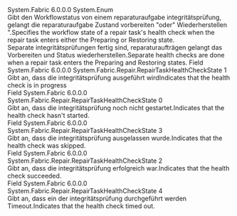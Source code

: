 <Type Name="RepairTaskHealthCheckState" FullName="System.Fabric.Repair.RepairTaskHealthCheckState">
  <TypeSignature Language="C#" Value="public enum RepairTaskHealthCheckState" />
  <TypeSignature Language="ILAsm" Value=".class public auto ansi sealed RepairTaskHealthCheckState extends System.Enum" />
  <TypeSignature Language="DocId" Value="T:System.Fabric.Repair.RepairTaskHealthCheckState" />
  <TypeSignature Language="VB.NET" Value="Public Enum RepairTaskHealthCheckState" />
  <TypeSignature Language="F#" Value="type RepairTaskHealthCheckState = " />
  <AssemblyInfo>
    <AssemblyName>System.Fabric</AssemblyName>
    <AssemblyVersion>6.0.0.0</AssemblyVersion>
  </AssemblyInfo>
  <Base>
    <BaseTypeName>System.Enum</BaseTypeName>
  </Base>
  <Docs>
    <summary>
      <para><span data-ttu-id="2fb13-101">Gibt den Workflowstatus von einem reparaturaufgabe integritätsprüfung, gelangt die reparaturaufgabe Zustand vorbereiten "oder" Wiederherstellen ".</span><span class="sxs-lookup"><span data-stu-id="2fb13-101">Specifies the workflow state of a repair task's health check when the repair task enters either the Preparing or Restoring state.</span></span></para>
    </summary>
    <remarks><span data-ttu-id="2fb13-102">Separate integritätsprüfungen fertig sind, reparaturaufträgen gelangt das Vorbereiten und Status wiederherstellen.</span><span class="sxs-lookup"><span data-stu-id="2fb13-102">Separate health checks are done when a repair task enters the Preparing and Restoring states.</span></span></remarks>
  </Docs>
  <Members>
    <Member MemberName="InProgress">
      <MemberSignature Language="C#" Value="InProgress" />
      <MemberSignature Language="ILAsm" Value=".field public static literal valuetype System.Fabric.Repair.RepairTaskHealthCheckState InProgress = int32(1)" />
      <MemberSignature Language="DocId" Value="F:System.Fabric.Repair.RepairTaskHealthCheckState.InProgress" />
      <MemberSignature Language="VB.NET" Value="InProgress" />
      <MemberSignature Language="F#" Value="InProgress = 1" Usage="System.Fabric.Repair.RepairTaskHealthCheckState.InProgress" />
      <MemberType>Field</MemberType>
      <AssemblyInfo>
        <AssemblyName>System.Fabric</AssemblyName>
        <AssemblyVersion>6.0.0.0</AssemblyVersion>
      </AssemblyInfo>
      <ReturnValue>
        <ReturnType>System.Fabric.Repair.RepairTaskHealthCheckState</ReturnType>
      </ReturnValue>
      <MemberValue>1</MemberValue>
      <Docs>
        <summary>
            <span data-ttu-id="2fb13-103">Gibt an, dass die integritätsprüfung ausgeführt wird</span><span class="sxs-lookup"><span data-stu-id="2fb13-103">Indicates that the health check is in progress</span></span>
            </summary>
      </Docs>
    </Member>
    <Member MemberName="NotStarted">
      <MemberSignature Language="C#" Value="NotStarted" />
      <MemberSignature Language="ILAsm" Value=".field public static literal valuetype System.Fabric.Repair.RepairTaskHealthCheckState NotStarted = int32(0)" />
      <MemberSignature Language="DocId" Value="F:System.Fabric.Repair.RepairTaskHealthCheckState.NotStarted" />
      <MemberSignature Language="VB.NET" Value="NotStarted" />
      <MemberSignature Language="F#" Value="NotStarted = 0" Usage="System.Fabric.Repair.RepairTaskHealthCheckState.NotStarted" />
      <MemberType>Field</MemberType>
      <AssemblyInfo>
        <AssemblyName>System.Fabric</AssemblyName>
        <AssemblyVersion>6.0.0.0</AssemblyVersion>
      </AssemblyInfo>
      <ReturnValue>
        <ReturnType>System.Fabric.Repair.RepairTaskHealthCheckState</ReturnType>
      </ReturnValue>
      <MemberValue>0</MemberValue>
      <Docs>
        <summary>
            <span data-ttu-id="2fb13-104">Gibt an, dass die integritätsprüfung noch nicht gestartet.</span><span class="sxs-lookup"><span data-stu-id="2fb13-104">Indicates that the health check hasn't started.</span></span>
            </summary>
      </Docs>
    </Member>
    <Member MemberName="Skipped">
      <MemberSignature Language="C#" Value="Skipped" />
      <MemberSignature Language="ILAsm" Value=".field public static literal valuetype System.Fabric.Repair.RepairTaskHealthCheckState Skipped = int32(3)" />
      <MemberSignature Language="DocId" Value="F:System.Fabric.Repair.RepairTaskHealthCheckState.Skipped" />
      <MemberSignature Language="VB.NET" Value="Skipped" />
      <MemberSignature Language="F#" Value="Skipped = 3" Usage="System.Fabric.Repair.RepairTaskHealthCheckState.Skipped" />
      <MemberType>Field</MemberType>
      <AssemblyInfo>
        <AssemblyName>System.Fabric</AssemblyName>
        <AssemblyVersion>6.0.0.0</AssemblyVersion>
      </AssemblyInfo>
      <ReturnValue>
        <ReturnType>System.Fabric.Repair.RepairTaskHealthCheckState</ReturnType>
      </ReturnValue>
      <MemberValue>3</MemberValue>
      <Docs>
        <summary>
            <span data-ttu-id="2fb13-105">Gibt an, dass die integritätsprüfung ausgelassen wurde.</span><span class="sxs-lookup"><span data-stu-id="2fb13-105">Indicates that the health check was skipped.</span></span>
            </summary>
      </Docs>
    </Member>
    <Member MemberName="Succeeded">
      <MemberSignature Language="C#" Value="Succeeded" />
      <MemberSignature Language="ILAsm" Value=".field public static literal valuetype System.Fabric.Repair.RepairTaskHealthCheckState Succeeded = int32(2)" />
      <MemberSignature Language="DocId" Value="F:System.Fabric.Repair.RepairTaskHealthCheckState.Succeeded" />
      <MemberSignature Language="VB.NET" Value="Succeeded" />
      <MemberSignature Language="F#" Value="Succeeded = 2" Usage="System.Fabric.Repair.RepairTaskHealthCheckState.Succeeded" />
      <MemberType>Field</MemberType>
      <AssemblyInfo>
        <AssemblyName>System.Fabric</AssemblyName>
        <AssemblyVersion>6.0.0.0</AssemblyVersion>
      </AssemblyInfo>
      <ReturnValue>
        <ReturnType>System.Fabric.Repair.RepairTaskHealthCheckState</ReturnType>
      </ReturnValue>
      <MemberValue>2</MemberValue>
      <Docs>
        <summary>
            <span data-ttu-id="2fb13-106">Gibt an, dass die integritätsprüfung erfolgreich war.</span><span class="sxs-lookup"><span data-stu-id="2fb13-106">Indicates that the health check succeeded.</span></span>
            </summary>
      </Docs>
    </Member>
    <Member MemberName="TimedOut">
      <MemberSignature Language="C#" Value="TimedOut" />
      <MemberSignature Language="ILAsm" Value=".field public static literal valuetype System.Fabric.Repair.RepairTaskHealthCheckState TimedOut = int32(4)" />
      <MemberSignature Language="DocId" Value="F:System.Fabric.Repair.RepairTaskHealthCheckState.TimedOut" />
      <MemberSignature Language="VB.NET" Value="TimedOut" />
      <MemberSignature Language="F#" Value="TimedOut = 4" Usage="System.Fabric.Repair.RepairTaskHealthCheckState.TimedOut" />
      <MemberType>Field</MemberType>
      <AssemblyInfo>
        <AssemblyName>System.Fabric</AssemblyName>
        <AssemblyVersion>6.0.0.0</AssemblyVersion>
      </AssemblyInfo>
      <ReturnValue>
        <ReturnType>System.Fabric.Repair.RepairTaskHealthCheckState</ReturnType>
      </ReturnValue>
      <MemberValue>4</MemberValue>
      <Docs>
        <summary>
            <span data-ttu-id="2fb13-107">Gibt an, dass ein der integritätsprüfung durchgeführt werden Timeout.</span><span class="sxs-lookup"><span data-stu-id="2fb13-107">Indicates that the health check timed out.</span></span>
            </summary>
      </Docs>
    </Member>
  </Members>
</Type>